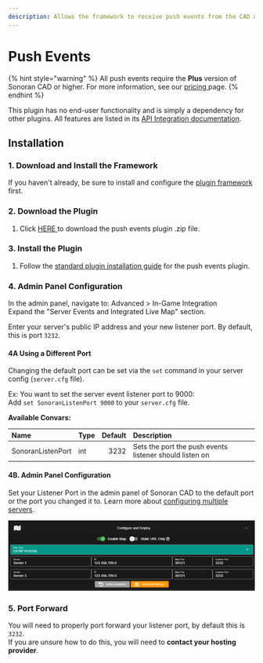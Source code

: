 ```yaml
---
description: Allows the framework to receive push events from the CAD directly.
---
```


# Push Events

{% hint style="warning" %}
All push events require the **Plus** version of Sonoran CAD or higher. For more information, see our [pricing ](../../../pricing/faq/)page.
{% endhint %}

This plugin has no end-user functionality and is simply a dependency for other plugins. All features are listed in its [API Integration documentation](../../../sonoran-cad/api-integration/push-events/).

## Installation

### 1. Download and Install the Framework

If you haven't already, be sure to install and configure the [plugin framework](../framework-installation.md) first.

### 2. Download the Plugin

1. Click [HERE ](https://github.com/Sonoran-Software/sonoran_pushevents/releases)to download the push events plugin .zip file.

### 3. Install the Plugin

1. Follow the [standard plugin installation guide](../plugin-installation.md) for the push events plugin.

### 4. Admin Panel Configuration

In the admin panel, navigate to: Advanced &gt; In-Game Integration  
Expand the "Server Events and Integrated Live Map" section.

Enter your server's public IP address and your new listener port. By default, this is port `3232`.

#### 4A Using a Different Port

Changing the default port can be set via the `set` command in your server config \(`server.cfg` file\).

Ex: You want to set the server event listener port to 9000:  
Add `set SonoranListenPort 9000` to your `server.cfg` file.

**Available Convars:**

| Name | Type | Default  | Description |
| :--- | :--- | ---: | :--- |
| SonoranListenPort | int | 3232 | Sets the port the push events listener should listen on |

####  4B. Admin Panel Configuration

Set your Listener Port in the admin panel of Sonoran CAD to the default port or the port you changed it to. Learn more about [configuring multiple servers](../../../tutorials/customization/configuring-multiple-servers.md).

![Sonoran CAD&apos;s Event Listener Configuration](../../../.gitbook/assets/map_config_cad.png)

### 5. Port Forward

You will need to properly port forward your listener port, by default this is `3232`.  
If you are unsure how to do this, you will need to **contact your hosting provider**.



